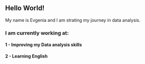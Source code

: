 ## Hello World!

My name is Evgenia and I am strating my journey in data analysis.

### I am currently working at:

#### 1 - Improving my Data analysis skills
#### 2 - Learning English
